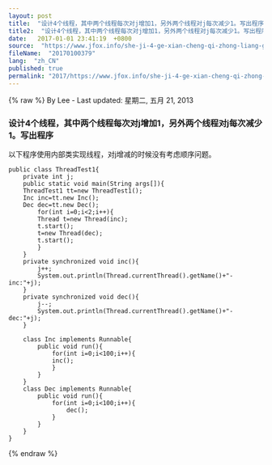 ```yaml
---
layout: post
title:  "设计4个线程，其中两个线程每次对j增加1，另外两个线程对j每次减少1。写出程序。"
title2:  "设计4个线程，其中两个线程每次对j增加1，另外两个线程对j每次减少1。写出程序。"
date:   2017-01-01 23:41:19  +0800
source:  "https://www.jfox.info/she-ji-4-ge-xian-cheng-qi-zhong-liang-ge-xian-cheng-mei-ci-dui-j-zeng-jia-1-ling-wai-liang-ge-xian-cheng-dui-j-mei-ci-jian-shao-1-xie-chu-cheng-xu.html"
fileName:  "20170100379"
lang:  "zh_CN"
published: true
permalink: "2017/https://www.jfox.info/she-ji-4-ge-xian-cheng-qi-zhong-liang-ge-xian-cheng-mei-ci-dui-j-zeng-jia-1-ling-wai-liang-ge-xian-cheng-dui-j-mei-ci-jian-shao-1-xie-chu-cheng-xu.html"
---
```

{% raw %}
By Lee - Last updated: 星期二, 五月 21, 2013

### 设计4个线程，其中两个线程每次对j增加1，另外两个线程对j每次减少1。写出程序

以下程序使用内部类实现线程，对j增减的时候没有考虑顺序问题。

    
    public class ThreadTest1{
    	private int j;
    	public static void main(String args[]){
    	ThreadTest1 tt=new ThreadTest1();
    	Inc inc=tt.new Inc();
    	Dec dec=tt.new Dec();
    		for(int i=0;i<2;i++){
    		Thread t=new Thread(inc);
    		t.start();
    		t=new Thread(dec);
    		t.start();
    		}
    	}
    	private synchronized void inc(){
    		j++;
    		System.out.println(Thread.currentThread().getName()+"-inc:"+j);
    	}
    	private synchronized void dec(){
    		j--;
    		System.out.println(Thread.currentThread().getName()+"-dec:"+j);
    	}
    	
    	class Inc implements Runnable{
    		public void run(){
    			for(int i=0;i<100;i++){
    			inc();
    			}
    		}
    	}
    	class Dec implements Runnable{
    		public void run(){
    			for(int i=0;i<100;i++){
    				dec();
    			}
    		}
    	}
    }
{% endraw %}
